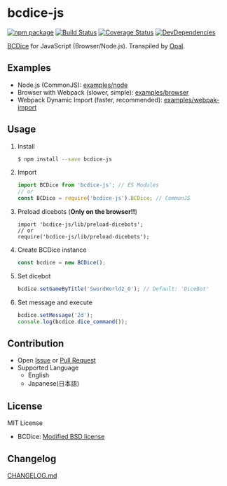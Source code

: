 # bcdice-js
[![npm package](https://img.shields.io/npm/v/bcdice-js.svg?style=flat-square)](https://www.npmjs.org/package/bcdice-js)
[![Build Status](https://img.shields.io/travis/ukatama/bcdice-js/master.svg?style=flat-square)](https://travis-ci.org/ukatama/bcdice-js)
[![Coverage Status](https://img.shields.io/coveralls/ukatama/bcdice-js.svg?style=flat-square)](https://coveralls.io/github/ukatama/bcdice-js)
[![DevDependencies](https://img.shields.io/david/dev/ukatama/bcdice-js.svg?style=flat-square)](https://david-dm.org/ukatama/bcdice-js#info=devDependencies&view=list)

[BCDice](https://github.com/torgtaitai/BCDice) for JavaScript (Browser/Node.js).
Transpiled by [Opal](http://opalrb.org/).

## Examples
- Node.js (CommonJS):
  [examples/node](examples/node)
- Browser with Webpack (slower, simple):
  [examples/browser](examples/browser)
- Webpack Dynamic Import (faster, recommended):
  [examples/webpak-import](examples/webpack-imoprt)

## Usage
1. Install
    ```bash
    $ npm install --save bcdice-js
    ```

2. Import
    ```js
    import BCDice from 'bcdice-js'; // ES Modules
    // or
    const BCDice = require('bcdice-js').BCDice; // CommonJS
    ```

3. Preload dicebots (**Only on the browser!!**)
    ```
    import 'bcdice-js/lib/preload-dicebots';
    // or
    require('bcdice-js/lib/preload-dicebots');
    ```

4. Create BCDice instance
    ```js
    const bcdice = new BCDice();
    ```

5. Set dicebot
    ```js
    bcdice.setGameByTitle('SwordWorld2_0'); // Default: 'DiceBot'
    ```

6. Set message and execute
    ```js
    bcdice.setMessage('2d');
    console.log(bcdice.dice_command());
    ```

## Contribution
- Open [Issue](https://github.com/ukatama/bcdice-js/issues) or [Pull Request](https://github.com/ukatama/bcdice-js/pulls)
- Supported Language
  - English
  - Japanese(日本語)

## License
MIT License

- BCDice: [Modified BSD license](https://github.com/torgtaitai/BCDice)

## Changelog
[CHANGELOG.md](https://github.com/ukatama/bcdice-js/blob/master/CHANGELOG.md)
